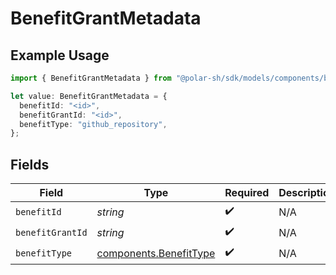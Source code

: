 # BenefitGrantMetadata

## Example Usage

```typescript
import { BenefitGrantMetadata } from "@polar-sh/sdk/models/components/benefitgrantmetadata.js";

let value: BenefitGrantMetadata = {
  benefitId: "<id>",
  benefitGrantId: "<id>",
  benefitType: "github_repository",
};
```

## Fields

| Field                                                            | Type                                                             | Required                                                         | Description                                                      |
| ---------------------------------------------------------------- | ---------------------------------------------------------------- | ---------------------------------------------------------------- | ---------------------------------------------------------------- |
| `benefitId`                                                      | *string*                                                         | :heavy_check_mark:                                               | N/A                                                              |
| `benefitGrantId`                                                 | *string*                                                         | :heavy_check_mark:                                               | N/A                                                              |
| `benefitType`                                                    | [components.BenefitType](../../models/components/benefittype.md) | :heavy_check_mark:                                               | N/A                                                              |